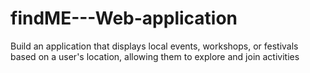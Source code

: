 # findME---Web-application
Build an application that displays local events, workshops, or festivals based on a user's location, allowing them to explore and join activities
